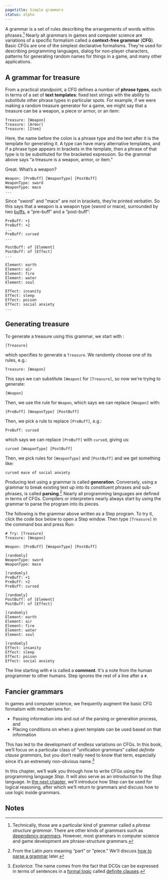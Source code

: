 ```yaml
---
pagetitle: Simple grammars
status: alpha
---
```

A grammar is a set of rules describing the arrangements of words within phrases.[^1]  Nearly all grammars in games and computer science are variations of a specific formalism called a **context-free grammar** (**CFG**).  Basic CFGs are one of the simplest declarative formalisms.  They're used for describing programming languages, dialog for non-player characters, patterns for generating random names for things in a game, and many other applications. 

## A grammar for treasure

From a practical standpoint, a CFG defines a number of **phrase types**, each in terms of a set of **text templates**: fixed text strings with the ability to substitute other phrase types in particular spots.  For example, if we were making a random treasure generator for a game, we might say that a treasure can be a weapon, a piece or armor, or an item:
```step
Treasure: [Weapon]
Treasure: [Armor]
Treasure: [Item]
```
Here, the name before the colon is a phrase type and the text after it is the template for generating it.  A type can have many alternative templates, and if a phrase type appears in brackets in the template, then a phrase of that type is to be substituted for the bracketed expression.  So the grammar above says “a treasure is a weapon, armor, or item.”

Great.  What’s a weapon?
```step
Weapon: [PreBuff] [WeaponType] [PostBuff]
WeaponType: sword
WeaponType: mace
...
```
Since "sword" and "mace" are *not* in brackets, they’re printed verbatim.  So this says that a weapon is a weapon type (sword or mace), surrounded by two [buffs](https://en.wikipedia.org/wiki/Game_balance#Buffs_and_nerfs), a “pre-buff” and a “post-buff”:
```step
PreBuff: +1
PreBuff: +2
...
PreBuff: cursed
...

PostBuff: of [Element]
PostBuff: of [Effect]
...

Element: earth
Element: air
Element: fire
Element: water
Element: soul

Effect: insanity
Effect: sleep
Effect: poison
Effect: social anxiety
...
```

## Generating treasure

To generate a treasure using this grammar, we start with :

```ndscript
[Treasure]
```
which specifies to generate a `Treasure`.  We randomly choose one of its rules, e.g.:
```step
Treasure: [Weapon]
```
This says we can substitute `[Weapon]` for `[Treasure]`, so now we're trying to generate:
```ndscript
[Weapon]
```
Then, we use the rule for `Weapon`, which says we can replace `[Weapon]` with:
```ndscript
[PreBuff] [WeaponType] [PostBuff]
```
Then, we pick a rule to replace `[PreBuff]`, e.g.:
```step
PreBuff: cursed
```
which says we can replace `[PreBuff]` with `cursed`, giving us:
```ndscript
cursed [WeaponType] [PostBuff]
```
Then, we pick rules for `[WeaponType]` and `[PostBuff]` and we get something like:
```ndscript
cursed mace of social anxiety
```
Producing text using a grammar is called **generation**.  Conversely, using a grammar to break existing text up into its constituent phrases and sub-phrases, is called **parsing**.[^2]  Nearly all programming languages are defined in terms of CFGs.  Compilers or interpreters nearly always start by using the grammar to parse the program into its pieces.

The following is the grammar above written as a Step program.  To try it, click the code box below to open a Step window.  Then type `[Treasure]` in the command box and press Run:
```Step
# Try: [Treasure]
Treasure: [Weapon]

Weapon: [PreBuff] [WeaponType] [PostBuff]

[randomly]
WeaponType: sword
WeaponType: mace

[randomly]
PreBuff: +1
PreBuff: +2
PreBuff: cursed

[randomly]
PostBuff: of [Element]
PostBuff: of [Effect]

[randomly]
Element: earth
Element: air
Element: fire
Element: water
Element: soul

[randomly]
Effect: insanity
Effect: sleep
Effect: poison
Effect: social anxiety
```
The line starting with `#` is called a **comment**.  It's a note from the human programmer to other humans.  Step ignores the rest of a line after a `#`.

## Fancier grammars

In games and computer science, we frequently augment the basic CFG formalism with mechanisms for:

* Passing information into and out of the parsing or generation process, and
* Placing conditions on when a given template can be used based on that information

This has led to the development of endless variations on CFGs.  In this book, we’ll focus on a particular class of “unification grammars” called *definite clause grammars*, but you don’t really need to know that term, especially since it’s an extremely non-obvious name.[^3]

In this chapter, we’ll walk you through how to write CFGs using the programming language *Step*.  It will also serve as an introduction to the *Step* language.  In [the next chapter](logic_programming), we’ll introduce how Step can be used for logical reasoning, after which we’ll return to grammars and discuss how to use logic inside grammars.

## Notes

[^1]: Technically, those are a particular kind of grammar called a *phrase structure grammar*.  There are other kinds of grammars such as [dependency grammars](https://en.wikipedia.org/wiki/Dependency_grammar).  However, most grammars in computer science and game development are phrase-structure grammars.
[^2]: From the Latin *pars* meaning “part” or "piece."  We'll discuss [how to parse a grammar](parse_predicate) later.
[^3]: *Esoterica*: The name comes from the fact that DCGs can be expressed in terms of sentences in a [formal logic](logic) called [definite clauses](definite_clauses).